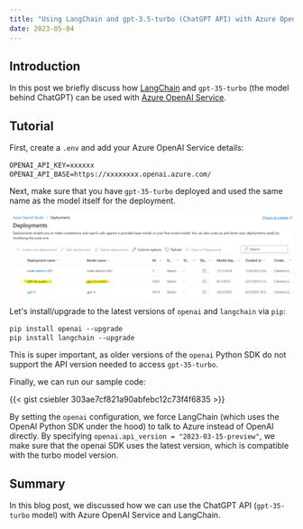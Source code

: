 ```yaml
---
title: "Using LangChain and gpt-3.5-turbo (ChatGPT API) with Azure OpenAI Service"
date: 2023-05-04
---
```

## Introduction

In this post we briefly discuss how [LangChain](https://docs.langchain.com/docs/) and `gpt-35-turbo` (the model behind ChatGPT) can be used with [Azure OpenAI Service](https://azure.microsoft.com/en-us/products/cognitive-services/openai-service).


## Tutorial

First, create a `.env` and add your Azure OpenAI Service details:

```
OPENAI_API_KEY=xxxxxx
OPENAI_API_BASE=https://xxxxxxxx.openai.azure.com/
```

Next, make sure that you have `gpt-35-turbo` deployed and used the same name as the model itself for the deployment.

![Azure OpenAI Service ChatGPT Model Deployment](/images/aoai_turbo_deployments.png "Azure OpenAI Service ChatGPT Model Deployment")


Let's install/upgrade to the latest versions of `openai` and `langchain` via `pip`:
```
pip install openai --upgrade
pip install langchain --upgrade
```

This is super important, as older versions of the `openai` Python SDK do not support the API version needed to access `gpt-35-turbo`.

Finally, we can run our sample code:

{{< gist csiebler 303ae7cf821a90abfebc12c73f4f6835 >}}

By setting the `openai` configuration, we force LangChain (which uses the OpenAI Python SDK under the hood) to talk to Azure instead of OpenAI directly. By specifying `openai.api_version = "2023-03-15-preview"`, we make sure that the openai SDK uses the latest version, which is compatible with the turbo model version.

## Summary

In this blog post, we discussed how we can use the ChatGPT API (`gpt-35-turbo` model) with Azure OpenAI Service and LangChain.